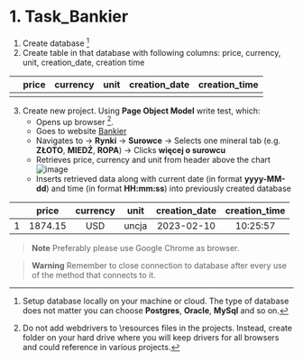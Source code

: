 # 1. Task_Bankier
1. Create database [^1]
2. Create table in that database with following columns: price, currency, unit, creation_date, creation time

|  | price | currency | unit | creation_date | creation_time |
|:---:|:---:|:---:|:---:|:---:|:---:|
|   |   |   |   |   |   |

3. Create new project. Using **Page Object Model** write test, which:
    - Opens up browser [^2].
    - Goes to website [Bankier](https://www.bankier.pl/)
    - Navigates to -> **Rynki** -> **Surowce** -> Selects one mineral tab (e.g. **ZŁOTO**, **MIEDŹ**, **ROPA**) -> Clicks **więcej o surowcu**
    - Retrieves price, currency and unit from header above the chart
  ![image](https://user-images.githubusercontent.com/46853980/218053228-5674be7b-cc34-435d-84bb-186001652ef0.png)
    - Inserts retrieved data along with current date (in format **yyyy-MM-dd**) and time (in format **HH:mm:ss**) into previously created database

|   | price | currency | unit | creation_date | creation_time |
|:---:|:---:|:---:|:---:|:---:|:---:|
| 1 | 1874.15 | USD | uncja | 2023-02-10 | 10:25:57 |

> __Note__
Preferably please use Google Chrome as browser.

> __Warning__
>Remember to close connection to database after every use of the method that connects to it.

[^1]: Setup database locally on your machine or cloud. The type of database does not matter you can choose **Postgres**, **Oracle**, **MySql** and so on.
[^2]: Do not add webdrivers to \resources files in the projects. Instead, create folder on your hard drive where you will keep drivers for all browsers and could reference in various projects.
